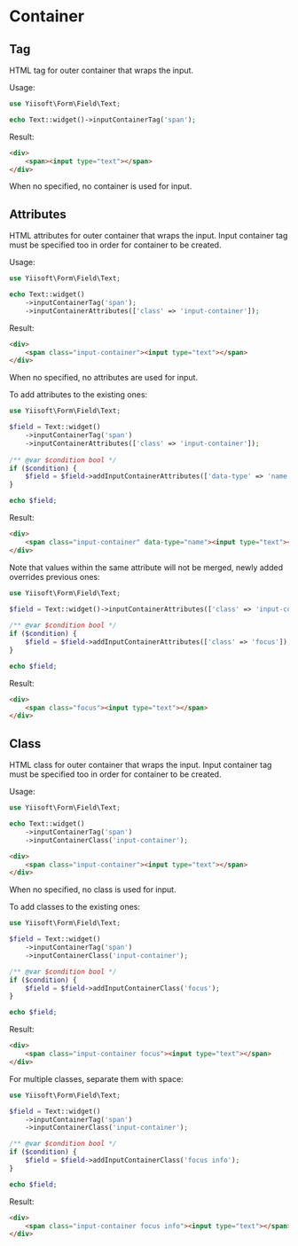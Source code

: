 # Container

## Tag

HTML tag for outer container that wraps the input.

Usage:

```php
use Yiisoft\Form\Field\Text;

echo Text::widget()->inputContainerTag('span');
```

Result:

```html
<div>
    <span><input type="text"></span>
</div>
```

When no specified, no container is used for input.

## Attributes

HTML attributes for outer container that wraps the input. Input container tag must be specified too in order for
container to be created.

Usage:

```php
use Yiisoft\Form\Field\Text;

echo Text::widget()
    ->inputContainerTag('span');
    ->inputContainerAttributes(['class' => 'input-container']);
```

Result:

```html
<div>
    <span class="input-container"><input type="text"></span>
</div>
```

When no specified, no attributes are used for input.

To add attributes to the existing ones:

```php
use Yiisoft\Form\Field\Text;

$field = Text::widget()
    ->inputContainerTag('span')
    ->inputContainerAttributes(['class' => 'input-container']);
    
/** @var $condition bool */
if ($condition) {
    $field = $field->addInputContainerAttributes(['data-type' => 'name']);       
}

echo $field;
```

Result:

```html
<div>
    <span class="input-container" data-type="name"><input type="text"></span>
</div>
```

Note that values within the same attribute will not be merged, newly added overrides previous ones:

```php
use Yiisoft\Form\Field\Text;

$field = Text::widget()->inputContainerAttributes(['class' => 'input-container']);
    
/** @var $condition bool */
if ($condition) {
    $field = $field->addInputContainerAttributes(['class' => 'focus']);       
}

echo $field;
```

Result:

```html
<div>
    <span class="focus"><input type="text"></span>
</div>
```

## Class

HTML class for outer container that wraps the input. Input container tag must be specified too in order for container to
be created.

Usage:

```php
use Yiisoft\Form\Field\Text;

echo Text::widget()
    ->inputContainerTag('span')
    ->inputContainerClass('input-container');
```

```html
<div>
    <span class="input-container"><input type="text"></span>
</div>
```

When no specified, no class is used for input.

To add classes to the existing ones:

```php
use Yiisoft\Form\Field\Text;

$field = Text::widget()
    ->inputContainerTag('span')
    ->inputContainerClass('input-container');

/** @var $condition bool */
if ($condition) {
    $field = $field->addInputContainerClass('focus');
}

echo $field;
```

Result:

```html
<div>
    <span class="input-container focus"><input type="text"></span>
</div>
```

For multiple classes, separate them with space:

```php
use Yiisoft\Form\Field\Text;

$field = Text::widget()
    ->inputContainerTag('span')
    ->inputContainerClass('input-container');

/** @var $condition bool */
if ($condition) {
    $field = $field->addInputContainerClass('focus info');
}

echo $field;
```

Result:

```html
<div>
    <span class="input-container focus info"><input type="text"></span>
</div>
```
